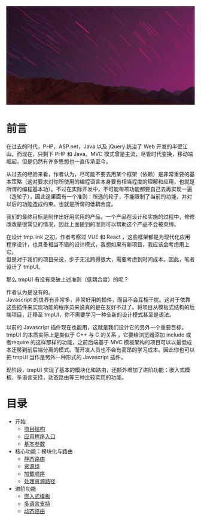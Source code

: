 <img src="./img/image3.jpg" />

# 前言
在过去的时代，PHP，ASP.net，Java 以及 jQuery 统治了 Web 开发的半壁江山。而现在，只剩下 PHP 和 Java。MVC 模式曾是主流，尽管时代变换，移动端崛起，但是仍然有许多思想也一直传承至今。

从过去的经验来看，作者认为，尽可能不要去用某个框架（依赖）是非常重要的基本策略（这对要求对你所使用的编程语言本身要有相当程度的理解和应用，也就是所谓的编程基本功）。不过在实际开发中，不可能每项功能都要自己去再实现一遍（造轮子），因此这里面有一个准则：所选的轮子，不能限制了当前的功能，并对以后的功能造成约束。也就是所谓的低耦合度。

我们的最终目标是制作出好用实用的产品，一个产品在设计和实施的过程中，修修改改是很常见的情况，因此上面提到的准则可以帮助这个产品不会被束缚。

在设计 tmp.link 之初，作者考察过 VUE 和 React ，这些框架都是为现代化应用程序设计，也具备相当不错的设计模式，我想如果有新项目，我应该会考虑用上它。  
但是对于我们的项目来说，步子无法跨得很大，需要考虑到时间成本。因此，笔者设计了 tmpUI。  

那么 tmpUI 有没有突破上述准则（低耦合度）的呢？  

作者认为是没有的。  
Javascript 的世界有非常多，非常好用的插件，而且不会互相干扰。这对于依靠这些插件来实现功能的程序员来说真的是在友好不过了。将项目从模板式结构的后端项目，迁移至 tmpUI，你不需要学习一种全新的设计模式甚至是语法。

以前的 Javascript 插件现在也能用，这就是我们设计它的另外一个重要目标。  
tmpUI 的本质实际上是类似于 C++ 与 C 的关系 ，它要给浏览器添加 include 或者require 的这样那样的功能，之前后端基于 MVC 模板架构的项目可以以最低成本迁移到前后端分离的模式。而开发人员也不会有高昂的学习成本。因此你也可以把 tmpUI 当作是另外一种形式的 Javascript 插件。

现阶段，tmpUI 实现了基本的模块化和路由，还额外增加了进阶功能：嵌入式模板，多语言支持，动态路由等三种比较实用的功能。

# 目录
* 开始
  * [项目结构](./struct.md)
  * [应用程序入口](./main.md)
  * [基本参数](./params.md)
* 核心功能：模块化与路由
  * [静态路由](./route.md)
  * [资源组](./resource.md)
  * [加载顺序](./order.md)
  * [处理资源路径](./urls.md)
* 进阶功能
  * [嵌入式模板](./temp.md)
  * [多语言支持](./i18n.md)
  * [动态路由](./route-dynamic.md)
  
